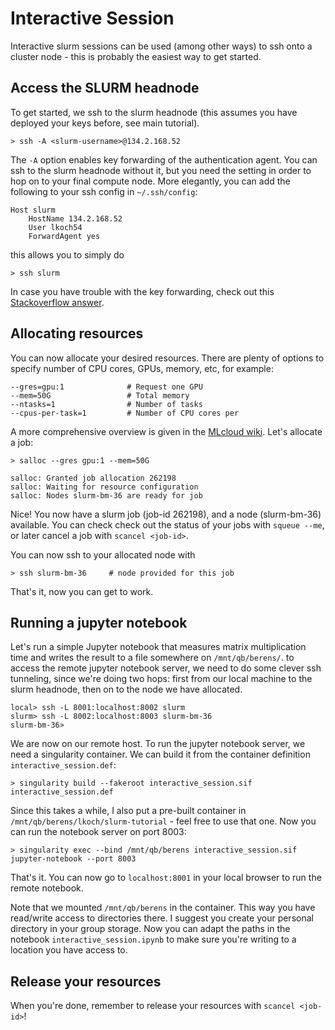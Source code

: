 # Interactive Session

Interactive slurm sessions can be used (among other ways) to ssh onto a cluster node - this is probably the easiest way to get started.

## Access the SLURM headnode

To get started, we ssh to the slurm headnode (this assumes you have deployed your keys before, see main tutorial).

````
> ssh -A <slurm-username>@134.2.168.52
````

The `-A` option enables key forwarding of the authentication agent. You can ssh to the slurm headnode without it, but you need the setting in order to hop on to your final compute node. More elegantly, you can add the following to your ssh config in `~/.ssh/config`:

````
Host slurm
    HostName 134.2.168.52
    User lkoch54
    ForwardAgent yes
````

this allows you to simply do 

````
> ssh slurm
````

In case you have trouble with the key forwarding, check out this [Stackoverflow answer](https://stackoverflow.com/a/38986908/2323484).


## Allocating resources

You can now allocate your desired resources. There are plenty of options to specify number of CPU cores, GPUs, memory, etc, for example:

````
--gres=gpu:1              # Request one GPU
--mem=50G                 # Total memory
--ntasks=1                # Number of tasks
--cpus-per-task=1         # Number of CPU cores per 
````

A more comprehensive overview is given in the [MLcloud wiki](https://gitlab.mlcloud.uni-tuebingen.de/doku/public/-/wikis/Slurm). Let's allocate a job:

````
> salloc --gres gpu:1 --mem=50G

salloc: Granted job allocation 262198
salloc: Waiting for resource configuration
salloc: Nodes slurm-bm-36 are ready for job

````

Nice! You now have a slurm job (job-id 262198), and a node (slurm-bm-36) available. You can check check out the status of your jobs with `squeue --me`, or later cancel a job with `scancel <job-id>`.

You can now ssh to your allocated node with

````
> ssh slurm-bm-36     # node provided for this job
````

That's it, now you can get to work.

## Running a jupyter notebook

Let's run a simple Jupyter notebook that measures matrix multiplication time and writes the result to a file somewhere on `/mnt/qb/berens/`. to access the remote jupyter notebook server, we need to do some clever ssh tunneling, since we're doing two hops: first from our local machine to the slurm headnode, then on to the node we have allocated.

````
local> ssh -L 8001:localhost:8002 slurm
slurm> ssh -L 8002:localhost:8003 slurm-bm-36
slurm-bm-36>
````

We are now on our remote host. To run the jupyter notebook server, we need a singularity container. We can build it from the container definition `interactive_session.def`:

````
> singularity build --fakeroot interactive_session.sif interactive_session.def
````

Since this takes a while, I also put a pre-built container in `/mnt/qb/berens/lkoch/slurm-tutorial` - feel free to use that one. Now you can run the notebook server on port 8003:

````
> singularity exec --bind /mnt/qb/berens interactive_session.sif jupyter-notebook --port 8003
````

That's it. You can now go to `localhost:8001` in your local browser to run the remote notebook.

Note that we mounted `/mnt/qb/berens` in the container. This way you have read/write access to directories there. I suggest you create your personal directory in your group storage. Now you can adapt the paths in the notebook `interactive_session.ipynb` to make sure you're writing to a location you have access to.

## Release your resources

When you're done, remember to release your resources with `scancel <job-id>`!
